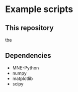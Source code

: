 # Example scripts

## This repository
tba

## Dependencies
* MNE-Python
* numpy
* matplotlib
* scipy
